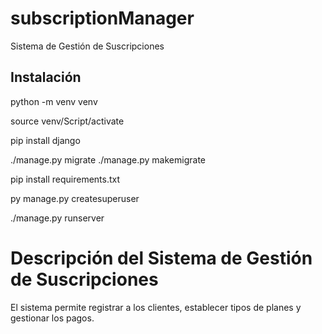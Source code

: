 # subscriptionManager
Sistema de Gestión de Suscripciones

## Instalación
python -m venv venv

source venv/Script/activate

pip install django

./manage.py migrate
./manage.py makemigrate

pip install requirements.txt

py manage.py createsuperuser

./manage.py runserver

# Descripción del Sistema de Gestión de Suscripciones
El sistema permite registrar a los clientes, establecer tipos de planes y gestionar los pagos.